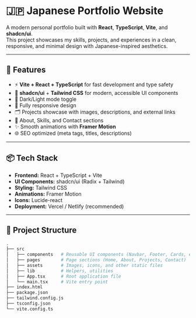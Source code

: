 # 🇯🇵 Japanese Portfolio Website  

A modern personal portfolio built with **React**, **TypeScript**, **Vite**, and **shadcn/ui**.  
This project showcases my skills, projects, and experiences in a clean, responsive, and minimal design with Japanese-inspired aesthetics.  

---

## 🚀 Features  

- ⚡ **Vite + React + TypeScript** for fast development and type safety  
- 🎨 **shadcn/ui** + **Tailwind CSS** for modern, accessible UI components  
- 🌙 Dark/Light mode toggle  
- 📱 Fully responsive design  
- 🗂️ Projects showcase with images, descriptions, and external links  
- 📝 About, Skills, and Contact sections  
- ✨ Smooth animations with **Framer Motion**  
- 🌐 SEO optimized (meta tags, titles, descriptions)  

---

## 📦 Tech Stack  

- **Frontend:** React + TypeScript + Vite  
- **UI Components:** shadcn/ui (Radix + Tailwind)  
- **Styling:** Tailwind CSS  
- **Animations:** Framer Motion  
- **Icons:** Lucide-react  
- **Deployment:** Vercel / Netlify (recommended)  

---

## 📂 Project Structure  

```bash
.
├── src
│   ├── components   # Reusable UI components (Navbar, Footer, Cards, etc.)
│   ├── pages        # Page sections (Home, About, Projects, Contact)
│   ├── assets       # Images, icons, and other static files
│   ├── lib          # Helpers, utilities
│   ├── App.tsx      # Root application file
│   └── main.tsx     # Vite entry point
├── index.html
├── package.json
├── tailwind.config.js
├── tsconfig.json
└── vite.config.ts
